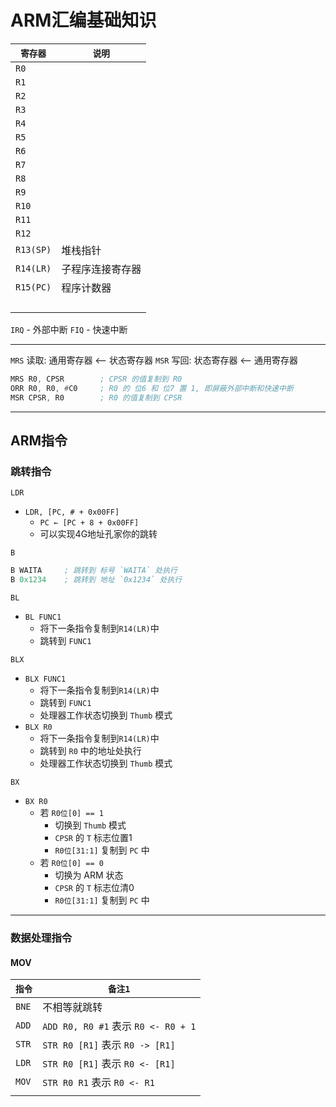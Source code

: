 # ARM汇编基础知识

| `寄存器`  | `说明`           |
| --------- | ---------------- |
| `R0`      |                  |
| `R1`      |                  |
| `R2`      |                  |
| `R3`      |                  |
| `R4`      |                  |
| `R5`      |                  |
| `R6`      |                  |
| `R7`      |                  |
| `R8`      |                  |
| `R9`      |                  |
| `R10`     |                  |
| `R11`     |                  |
| `R12`     |                  |
| `R13(SP)` | 堆栈指针         |
| `R14(LR)` | 子程序连接寄存器 |
| `R15(PC)` | 程序计数器       |
|           |                  |
|           |                  |
|           |                  |
|           |

`IRQ` - 外部中断
`FIQ` - 快速中断

---

`MRS` 读取: 通用寄存器 <-- 状态寄存器
`MSR` 写回: 状态寄存器 <-- 通用寄存器

```asm
MRS R0, CPSR        ; CPSR 的值复制到 R0
ORR R0, R0, #C0     ; R0 的 位6 和 位7 置 1, 即屏蔽外部中断和快速中断
MSR CPSR, R0        ; R0 的值复制到 CPSR
```

---

## ARM指令

### 跳转指令

`LDR`

- `LDR, [PC, # + 0x00FF]`
  - `PC ← [PC + 8 + 0x00FF]`
  - 可以实现4G地址孔家你的跳转

`B`

```asm
B WAITA     ; 跳转到 标号 `WAITA` 处执行
B 0x1234    ; 跳转到 地址 `0x1234` 处执行
```

`BL`

- `BL FUNC1`
  - 将下一条指令复制到`R14(LR)`中
  - 跳转到 `FUNC1`

`BLX`

- `BLX FUNC1`
  - 将下一条指令复制到`R14(LR)`中
  - 跳转到 `FUNC1`
  - 处理器工作状态切换到 `Thumb` 模式
- `BLX R0`
  - 将下一条指令复制到`R14(LR)`中
  - 跳转到 `R0` 中的地址处执行
  - 处理器工作状态切换到 `Thumb` 模式

`BX`

- `BX R0`
  - 若 `R0位[0] == 1`
    - 切换到 `Thumb` 模式
    - `CPSR` 的 `T` 标志位置1
    - `R0位[31:1]` 复制到 `PC` 中
  - 若 `R0位[0] == 0`
    - 切换为 ARM 状态
    - `CPSR` 的 `T` 标志位清0
    - `R0位[31:1]` 复制到 `PC` 中

---

### 数据处理指令

#### MOV

| `指令` | `备注1`                             |
| ------ | ----------------------------------- |
| `BNE`  | 不相等就跳转                        |
| `ADD`  | `ADD R0, R0 #1` 表示 `R0 <- R0 + 1` |
| `STR`  | `STR R0 [R1]` 表示 `R0 -> [R1]`         |
| `LDR`  | `STR R0 [R1]` 表示 `R0 <- [R1]`         |
| `MOV`  | `STR R0 R1` 表示 `R0 <- R1`         |
|        |                                     |
